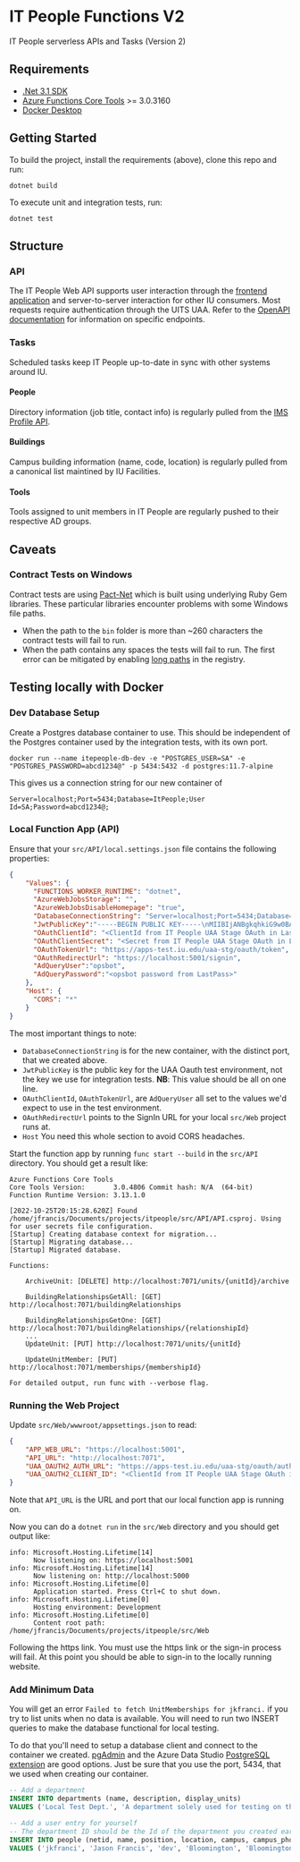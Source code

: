 # IT People Functions V2

IT People serverless APIs and Tasks (Version 2)

## Requirements

* [.Net 3.1 SDK](https://dotnet.microsoft.com/download/dotnet/3.1)
* [Azure Functions Core Tools](https://github.com/Azure/azure-functions-core-tools) >= 3.0.3160
* [Docker Desktop](https://www.docker.com/products/docker-desktop)

## Getting Started

To build the project, install the requirements (above), clone this repo and run:

```
dotnet build
```

To execute unit and integration tests, run:

```
dotnet test
```

## Structure

### API

The IT People Web API supports user interaction through the [frontend application](https://github.com/indiana-university/itpeople-app) and server-to-server interaction for other IU consumers. Most requests require authentication through the UITS UAA. Refer to the [OpenAPI documentation](https://api.itpeople.iu.edu) for information on specific endpoints. 

### Tasks

Scheduled tasks keep IT People up-to-date in sync with other systems around IU.

#### People

Directory information (job title, contact info) is regularly pulled from the [IMS Profile API](https://prs.apps.iu.edu/docs/index.html).

#### Buildings

Campus building information (name, code, location) is regularly pulled from a canonical list maintined by IU Facilities.

#### Tools

Tools assigned to unit members in IT People are regularly pushed to their respective AD groups.

## Caveats
### Contract Tests on Windows
Contract tests are using [Pact-Net](https://github.com/pact-foundation/pact-net) which is built using underlying Ruby Gem libraries.  These particular libraries encounter problems with some Windows file paths.
* When the path to the `bin` folder is more than ~260 characters the contract tests will fail to run.
* When the path contains any spaces the tests will fail to run.
The first error can be mitigated by enabling [long paths](https://github.com/pact-foundation/pact-node/blob/master/README.md#enable-long-paths) in the registry.

## Testing locally with Docker
### Dev Database Setup
Create a Postgres database container to use.  This should be independent of the Postgres container used by the integration tests, with its own port.
```
docker run --name itepeople-db-dev -e "POSTGRES_USER=SA" -e "POSTGRES_PASSWORD=abcd1234@" -p 5434:5432 -d postgres:11.7-alpine
```

This gives us a connection string for our new container of 
```
Server=localhost;Port=5434;Database=ItPeople;User Id=SA;Password=abcd1234@;
```

### Local Function App (API)
Ensure that your `src/API/local.settings.json` file contains the following properties:
```json
{
    "Values": {
      "FUNCTIONS_WORKER_RUNTIME": "dotnet",
      "AzureWebJobsStorage": "",
      "AzureWebJobsDisableHomepage": "true",
      "DatabaseConnectionString": "Server=localhost;Port=5434;Database=ItPeople;User Id=SA;Password=abcd1234@;",
      "JwtPublicKey":"-----BEGIN PUBLIC KEY-----\nMIIBIjANBgkqhkiG9w0BAQEFAAOCAQ8AMIIBCgKCAQEAjU8NG3DQtS84VF52Azk3VM7uB5aGxSofjlv5BWGCu0285MCMwx62y7n1WYdkRPJkADGJUNST4Ux3kkmgj3djn6a10p4FWXGSPBH9V4GaHfMevlDc1o2CfZOAuLT5/FPF+H2XOnSQT6H6cTVU8Yp0iy2Fm21dk3JEDwred9QDpuegjTG8F/2WS403Qv4s5Nq5ATcHvKPQOBHsnXc2LUH7Mu09g02ro4aXiF2h5ytRsQDVCN3hkzMgR6O06XjUs57bwtmwMSXwhH1u4cexdhOgQcGZ2OH+X9uYjfAAluT8OkDTFMT32OZUdB6qTHZnR91tf5xe/oPc/BEL9TSsWk+O7wIDAQAB\n-----END PUBLIC KEY-----",
      "OAuthClientId": "<ClientId from IT People UAA Stage OAuth in LastPass>",
      "OAuthClientSecret": "<Secret from IT People UAA Stage OAuth in LastPass>",
      "OAuthTokenUrl": "https://apps-test.iu.edu/uaa-stg/oauth/token",
      "OAuthRedirectUrl": "https://localhost:5001/signin",
      "AdQueryUser":"opsbot",
      "AdQueryPassword":"<opsbot password from LastPass>"
    },
    "Host": {
      "CORS": "*"
    }
}
```

The most important things to note:
* `DatabaseConnectionString` is for the new container, with the distinct port, that we created above.
* `JwtPublicKey` is the public key for the UAA Oauth test environment, not the key we use for integration tests. **NB**: This value should be all on one line.
* `OAuthClientId`, `OAuthTokenUrl`, are `AdQueryUser` all set to the values we'd expect to use in the test environment.
* `OAuthRedirectUrl` points to the SignIn URL for your local `src/Web` project runs at.
* `Host` You need this whole section to avoid CORS headaches.

Start the function app by running `func start --build` in the `src/API` directory. You should get a result like:
```
Azure Functions Core Tools
Core Tools Version:       3.0.4806 Commit hash: N/A  (64-bit)
Function Runtime Version: 3.13.1.0

[2022-10-25T20:15:28.620Z] Found /home/jfrancis/Documents/projects/itpeople/src/API/API.csproj. Using for user secrets file configuration.
[Startup] Creating database context for migration...
[Startup] Migrating database...
[Startup] Migrated database.

Functions:

	ArchiveUnit: [DELETE] http://localhost:7071/units/{unitId}/archive

	BuildingRelationshipsGetAll: [GET] http://localhost:7071/buildingRelationships

	BuildingRelationshipsGetOne: [GET] http://localhost:7071/buildingRelationships/{relationshipId}
	...
	UpdateUnit: [PUT] http://localhost:7071/units/{unitId}

	UpdateUnitMember: [PUT] http://localhost:7071/memberships/{membershipId}

For detailed output, run func with --verbose flag.

```

### Running the Web Project

Update `src/Web/wwwroot/appsettings.json` to read:
```json
{
	"APP_WEB_URL": "https://localhost:5001",
	"API_URL": "http://localhost:7071",
	"UAA_OAUTH2_AUTH_URL": "https://apps-test.iu.edu/uaa-stg/oauth/authorize",
	"UAA_OAUTH2_CLIENT_ID": "<ClientId from IT People UAA Stage OAuth in LastPass>"
}
```

Note that `API_URL` is the URL and port that our local function app is running on.

Now you can do a `dotnet run` in the `src/Web` directory and you should get output like:
```
info: Microsoft.Hosting.Lifetime[14]
      Now listening on: https://localhost:5001
info: Microsoft.Hosting.Lifetime[14]
      Now listening on: http://localhost:5000
info: Microsoft.Hosting.Lifetime[0]
      Application started. Press Ctrl+C to shut down.
info: Microsoft.Hosting.Lifetime[0]
      Hosting environment: Development
info: Microsoft.Hosting.Lifetime[0]
      Content root path: /home/jfrancis/Documents/projects/itpeople/src/Web
```

Following the https link.  You must use the https link or the sign-in process will fail.  At this point you should be able to sign-in to the locally running website.

### Add Minimum Data
You will get an error `Failed to fetch UnitMemberships for jkfranci.` if you try to list units when no data is available.  You will need to run two INSERT queries to make the database functional for local testing.

To do that you'll need to setup a database client and connect to the container we created.  [pgAdmin](https://www.pgadmin.org/) and the Azure Data Studio [PostgreSQL extension](https://learn.microsoft.com/en-us/sql/azure-data-studio/extensions/postgres-extension) are good options. Just be sure that you use the port, 5434, that we used when creating our container. 

```SQL
-- Add a department
INSERT INTO departments (name, description, display_units)
VALUES ('Local Test Dept.', 'A department solely used for testing on the local machine.', True)
```

```SQL
-- Add a user entry for yourself
-- The department ID should be the Id of the department you created earlier
INSERT INTO people (netid, name, position, location, campus, campus_phone, campus_email, photo_url, responsibilities, department_id, is_service_admin, name_first, name_last, notes)
VALUES ('jkfranci', 'Jason Francis', 'dev', 'Bloomington', 'Bloomington', '812 856 3260', 'jkfranci@iu.edu', 'https://fake.com/fake.jpg', 1, 1, True, 'Jason', 'Francis', 'Notes cannot be null.')
```